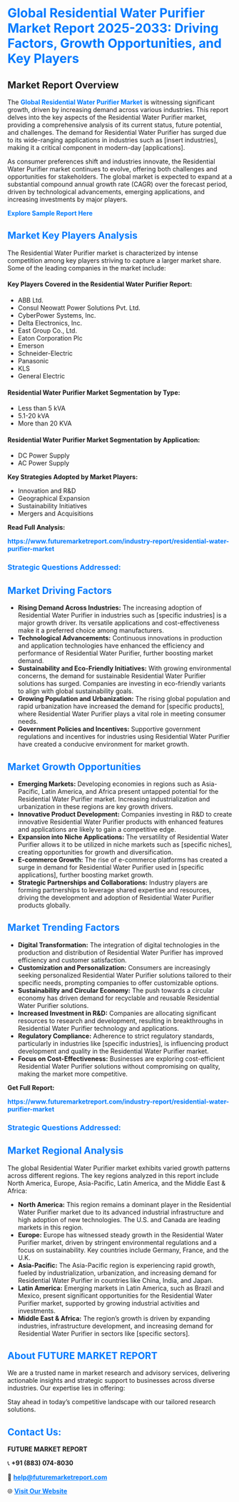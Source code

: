 <h1 style="color: #007BFF;">Global Residential Water Purifier Market Report 2025-2033: Driving Factors, Growth Opportunities, and Key Players</h1>

<section id="overview">
<h2>Market Report Overview</h2>
<p>The <a href="https://www.futuremarketreport.com/industry-report/residential-water-purifier-market" style="color: #007BFF; text-decoration: none;"><strong>Global Residential Water Purifier Market</strong></a> is witnessing significant growth, driven by increasing demand across various industries. This report delves into the key aspects of the Residential Water Purifier market, providing a comprehensive analysis of its current status, future potential, and challenges. The demand for Residential Water Purifier has surged due to its wide-ranging applications in industries such as [insert industries], making it a critical component in modern-day [applications].</p>
<p>As consumer preferences shift and industries innovate, the Residential Water Purifier market continues to evolve, offering both challenges and opportunities for stakeholders. The global market is expected to expand at a substantial compound annual growth rate (CAGR) over the forecast period, driven by technological advancements, emerging applications, and increasing investments by major players.</p>
</section>

<section id="overview">
<p><a href="https://www.futuremarketreport.com/request-sample/reportId=32200" style="color: #007BFF; text-decoration: none;"><strong>Explore Sample Report Here</strong></a></p>
</section>

<section id="key-players">
<h2 style="color: #007BFF;">Market Key Players Analysis</h2>
<p>The Residential Water Purifier market is characterized by intense competition among key players striving to capture a larger market share. Some of the leading companies in the market include:</p>
<h4>Key Players Covered in the Residential Water Purifier Report:</h4>
<ul><li>ABB Ltd.</li><li>Consul Neowatt Power Solutions Pvt. Ltd.</li><li>CyberPower Systems, Inc.</li><li>Delta Electronics, Inc.</li><li>East Group Co., Ltd.</li><li>Eaton Corporation Plc</li><li>Emerson</li><li>Schneider-Electric</li><li>Panasonic</li><li>KLS</li><li>General Electric</li></ul>
<h4>Residential Water Purifier Market Segmentation by Type:</h4>
<ul><li>Less than 5 kVA</li><li>5.1-20 kVA</li><li>More than 20 KVA</li></ul>

<h4>Residential Water Purifier Market Segmentation by Application:</h4>
<ul><li>DC Power Supply</li><li>AC Power Supply</li></ul>
<p><strong>Key Strategies Adopted by Market Players:</strong></p>
<ul>
<li>Innovation and R&D</li>
<li>Geographical Expansion</li>
<li>Sustainability Initiatives</li>
<li>Mergers and Acquisitions</li>
</ul>
</section>

<section>
<p><strong>Read Full Analysis: </strong></p><a href="https://www.futuremarketreport.com/industry-report/residential-water-purifier-market" style="color: #007BFF; text-decoration: none;"><strong>https://www.futuremarketreport.com/industry-report/residential-water-purifier-market</strong></a>
<h3 style="color: #007BFF;">Strategic Questions Addressed:</h3>
</section>

<section id="driving-factors">
<h2 style="color: #007BFF;">Market Driving Factors</h2>
<ul>
<li><strong>Rising Demand Across Industries:</strong> The increasing adoption of Residential Water Purifier in industries such as [specific industries] is a major growth driver. Its versatile applications and cost-effectiveness make it a preferred choice among manufacturers.</li>
<li><strong>Technological Advancements:</strong> Continuous innovations in production and application technologies have enhanced the efficiency and performance of Residential Water Purifier, further boosting market demand.</li>
<li><strong>Sustainability and Eco-Friendly Initiatives:</strong> With growing environmental concerns, the demand for sustainable Residential Water Purifier solutions has surged. Companies are investing in eco-friendly variants to align with global sustainability goals.</li>
<li><strong>Growing Population and Urbanization:</strong> The rising global population and rapid urbanization have increased the demand for [specific products], where Residential Water Purifier plays a vital role in meeting consumer needs.</li>
<li><strong>Government Policies and Incentives:</strong> Supportive government regulations and incentives for industries using Residential Water Purifier have created a conducive environment for market growth.</li>
</ul>
</section>

<section id="growth-opportunities">
<h2 style="color: #007BFF;">Market Growth Opportunities</h2>
<ul>
<li><strong>Emerging Markets:</strong> Developing economies in regions such as Asia-Pacific, Latin America, and Africa present untapped potential for the Residential Water Purifier market. Increasing industrialization and urbanization in these regions are key growth drivers.</li>
<li><strong>Innovative Product Development:</strong> Companies investing in R&D to create innovative Residential Water Purifier products with enhanced features and applications are likely to gain a competitive edge.</li>
<li><strong>Expansion into Niche Applications:</strong> The versatility of Residential Water Purifier allows it to be utilized in niche markets such as [specific niches], creating opportunities for growth and diversification.</li>
<li><strong>E-commerce Growth:</strong> The rise of e-commerce platforms has created a surge in demand for Residential Water Purifier used in [specific applications], further boosting market growth.</li>
<li><strong>Strategic Partnerships and Collaborations:</strong> Industry players are forming partnerships to leverage shared expertise and resources, driving the development and adoption of Residential Water Purifier products globally.</li>
</ul>
</section>

<section id="trending-factors">
<h2 style="color: #007BFF;">Market Trending Factors</h2>
<ul>
<li><strong>Digital Transformation:</strong> The integration of digital technologies in the production and distribution of Residential Water Purifier has improved efficiency and customer satisfaction.</li>
<li><strong>Customization and Personalization:</strong> Consumers are increasingly seeking personalized Residential Water Purifier solutions tailored to their specific needs, prompting companies to offer customizable options.</li>
<li><strong>Sustainability and Circular Economy:</strong> The push towards a circular economy has driven demand for recyclable and reusable Residential Water Purifier solutions.</li>
<li><strong>Increased Investment in R&D:</strong> Companies are allocating significant resources to research and development, resulting in breakthroughs in Residential Water Purifier technology and applications.</li>
<li><strong>Regulatory Compliance:</strong> Adherence to strict regulatory standards, particularly in industries like [specific industries], is influencing product development and quality in the Residential Water Purifier market.</li>
<li><strong>Focus on Cost-Effectiveness:</strong> Businesses are exploring cost-efficient Residential Water Purifier solutions without compromising on quality, making the market more competitive.</li>
</ul>
</section>

<section>
<p><strong>Get Full Report: </strong></p><a href="https://www.futuremarketreport.com/industry-report/residential-water-purifier-market" style="color: #007BFF; text-decoration: none;"><strong>https://www.futuremarketreport.com/industry-report/residential-water-purifier-market</strong></a>
<h3 style="color: #007BFF;">Strategic Questions Addressed:</h3>
</section>


<section id="regional-analysis">
<h2 style="color: #007BFF;">Market Regional Analysis</h2>
<p>The global Residential Water Purifier market exhibits varied growth patterns across different regions. The key regions analyzed in this report include North America, Europe, Asia-Pacific, Latin America, and the Middle East & Africa:</p>
<ul>
<li><strong>North America:</strong> This region remains a dominant player in the Residential Water Purifier market due to its advanced industrial infrastructure and high adoption of new technologies. The U.S. and Canada are leading markets in this region.</li>
<li><strong>Europe:</strong> Europe has witnessed steady growth in the Residential Water Purifier market, driven by stringent environmental regulations and a focus on sustainability. Key countries include Germany, France, and the U.K.</li>
<li><strong>Asia-Pacific:</strong> The Asia-Pacific region is experiencing rapid growth, fueled by industrialization, urbanization, and increasing demand for Residential Water Purifier in countries like China, India, and Japan.</li>
<li><strong>Latin America:</strong> Emerging markets in Latin America, such as Brazil and Mexico, present significant opportunities for the Residential Water Purifier market, supported by growing industrial activities and investments.</li>
<li><strong>Middle East & Africa:</strong> The region’s growth is driven by expanding industries, infrastructure development, and increasing demand for Residential Water Purifier in sectors like [specific sectors].</li>
</ul>
</section>

<footer>
<h2 style="color: #007BFF;">About FUTURE MARKET REPORT</h2>
<p>We are a trusted name in market research and advisory services, delivering actionable insights and strategic support to businesses across diverse industries. Our expertise lies in offering:</p>

<p>Stay ahead in today’s competitive landscape with our tailored research solutions.</p>

<h2 style="color: #007BFF;">Contact Us:</h2>
<p><strong>FUTURE MARKET REPORT</strong></p>
<p>📞 <strong>+91 (883) 074-8030</strong></p>
<p>📧 <strong><a href="mailto:help@futuremarketreport.com" style="color: #007BFF;">help@futuremarketreport.com</a></strong></p>
<p>🌐 <strong><a href="https://www.futuremarketreport.com/" style="color: #007BFF;">Visit Our Website</a></strong></p>
</footer>
